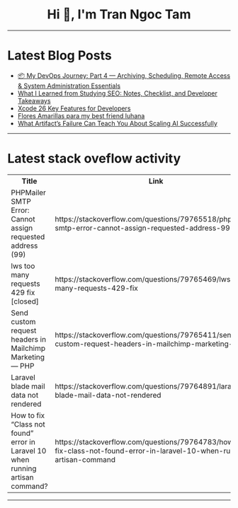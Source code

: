 <h1 align="center">Hi 👋, I'm Tran Ngoc Tam</h1>

---

# Latest Blog Posts 
<!-- BLOG-POST-LIST:START -->
- [📦 My DevOps Journey: Part 4 — Archiving, Scheduling, Remote Access &amp; System Administration Essentials](https://dev.to/sheersh_sinha_1ac2bb28045/my-devops-journey-part-4-archiving-scheduling-remote-access-system-administration-5apf)
- [What I Learned from Studying SEO: Notes, Checklist, and Developer Takeaways](https://dev.to/_945813d63f317d087894d/what-i-learned-from-studying-seo-notes-checklist-and-developer-takeaways-3ej6)
- [Xcode 26 Key Features for Developers](https://dev.to/arshtechpro/xcode-26-release-notes-summary-key-features-for-developers-5ck0)
- [Flores Amarillas para my best friend luhana](https://dev.to/diego_franciscolopezasp/flores-amarillas-para-my-best-friend-luhana-li7)
- [What Artifact’s Failure Can Teach You About Scaling AI Successfully](https://dev.to/talweezy/what-artifacts-failure-can-teach-you-about-scaling-ai-successfully-3nbf)
<!-- BLOG-POST-LIST:END -->

---

# Latest stack oveflow activity
<table>
  <tr><th>Title</th><th>Link</th></tr>
  <!-- STACKOVERFLOW:START --><tr><td>PHPMailer SMTP Error: Cannot assign requested address &lpar;99&rpar;</td><td>https://stackoverflow.com/questions/79765518/phpmailer-smtp-error-cannot-assign-requested-address-99</td></tr><tr><td>lws too many requests 429 fix [closed]</td><td>https://stackoverflow.com/questions/79765469/lws-too-many-requests-429-fix</td></tr><tr><td>Send custom request headers in Mailchimp Marketing — PHP</td><td>https://stackoverflow.com/questions/79765411/send-custom-request-headers-in-mailchimp-marketing-php</td></tr><tr><td>Laravel blade mail data not rendered</td><td>https://stackoverflow.com/questions/79764891/laravel-blade-mail-data-not-rendered</td></tr><tr><td>How to fix “Class not found” error in Laravel 10 when running artisan command?</td><td>https://stackoverflow.com/questions/79764783/how-to-fix-class-not-found-error-in-laravel-10-when-running-artisan-command</td></tr><!-- STACKOVERFLOW:END -->
</table>

---



